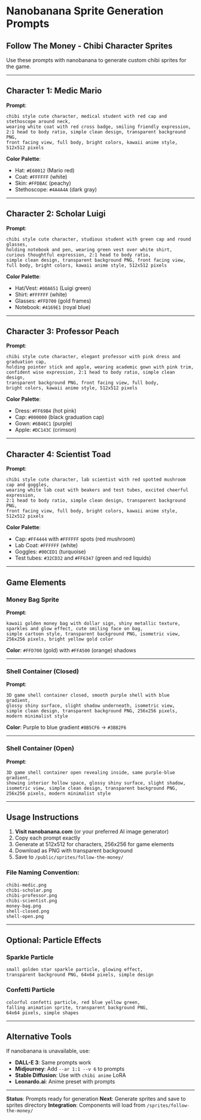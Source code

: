 # Nanobanana Sprite Generation Prompts
## Follow The Money - Chibi Character Sprites

Use these prompts with nanobanana to generate custom chibi sprites for the game.

---

## Character 1: Medic Mario

**Prompt**:
```
chibi style cute character, medical student with red cap and stethoscope around neck,
wearing white coat with red cross badge, smiling friendly expression,
2:1 head to body ratio, simple clean design, transparent background PNG,
front facing view, full body, bright colors, kawaii anime style,
512x512 pixels
```

**Color Palette**:
- Hat: `#E60012` (Mario red)
- Coat: `#FFFFFF` (white)
- Skin: `#FFDBAC` (peachy)
- Stethoscope: `#4A4A4A` (dark gray)

---

## Character 2: Scholar Luigi

**Prompt**:
```
chibi style cute character, studious student with green cap and round glasses,
holding notebook and pen, wearing green vest over white shirt,
curious thoughtful expression, 2:1 head to body ratio,
simple clean design, transparent background PNG, front facing view,
full body, bright colors, kawaii anime style, 512x512 pixels
```

**Color Palette**:
- Hat/Vest: `#00A651` (Luigi green)
- Shirt: `#FFFFFF` (white)
- Glasses: `#FFD700` (gold frames)
- Notebook: `#4169E1` (royal blue)

---

## Character 3: Professor Peach

**Prompt**:
```
chibi style cute character, elegant professor with pink dress and graduation cap,
holding pointer stick and apple, wearing academic gown with pink trim,
confident wise expression, 2:1 head to body ratio, simple clean design,
transparent background PNG, front facing view, full body,
bright colors, kawaii anime style, 512x512 pixels
```

**Color Palette**:
- Dress: `#FF69B4` (hot pink)
- Cap: `#000000` (black graduation cap)
- Gown: `#6B46C1` (purple)
- Apple: `#DC143C` (crimson)

---

## Character 4: Scientist Toad

**Prompt**:
```
chibi style cute character, lab scientist with red spotted mushroom cap and goggles,
wearing white lab coat with beakers and test tubes, excited cheerful expression,
2:1 head to body ratio, simple clean design, transparent background PNG,
front facing view, full body, bright colors, kawaii anime style, 512x512 pixels
```

**Color Palette**:
- Cap: `#FF4444` with `#FFFFFF` spots (red mushroom)
- Lab Coat: `#FFFFFF` (white)
- Goggles: `#00CED1` (turquoise)
- Test tubes: `#32CD32` and `#FF6347` (green and red liquids)

---

## Game Elements

### Money Bag Sprite

**Prompt**:
```
kawaii golden money bag with dollar sign, shiny metallic texture,
sparkles and glow effect, cute smiling face on bag,
simple cartoon style, transparent background PNG, isometric view,
256x256 pixels, bright yellow gold color
```

**Color**: `#FFD700` (gold) with `#FFA500` (orange) shadows

---

### Shell Container (Closed)

**Prompt**:
```
3D game shell container closed, smooth purple shell with blue gradient,
glossy shiny surface, slight shadow underneath, isometric view,
simple clean design, transparent background PNG, 256x256 pixels,
modern minimalist style
```

**Color**: Purple to blue gradient `#8B5CF6` → `#3B82F6`

---

### Shell Container (Open)

**Prompt**:
```
3D game shell container open revealing inside, same purple-blue gradient,
showing interior hollow space, glossy shiny surface, slight shadow,
isometric view, simple clean design, transparent background PNG,
256x256 pixels, modern minimalist style
```

---

## Usage Instructions

1. **Visit nanobanana.com** (or your preferred AI image generator)
2. Copy each prompt exactly
3. Generate at 512x512 for characters, 256x256 for game elements
4. Download as PNG with transparent background
5. Save to `/public/sprites/follow-the-money/`

### File Naming Convention:
```
chibi-medic.png
chibi-scholar.png
chibi-professor.png
chibi-scientist.png
money-bag.png
shell-closed.png
shell-open.png
```

---

## Optional: Particle Effects

### Sparkle Particle
```
small golden star sparkle particle, glowing effect,
transparent background PNG, 64x64 pixels, simple design
```

### Confetti Particle
```
colorful confetti particle, red blue yellow green,
falling animation sprite, transparent background PNG,
64x64 pixels, simple shapes
```

---

## Alternative Tools

If nanobanana is unavailable, use:
- **DALL-E 3**: Same prompts work
- **Midjourney**: Add `--ar 1:1 --v 6` to prompts
- **Stable Diffusion**: Use with `chibi anime` LoRA
- **Leonardo.ai**: Anime preset with prompts

---

**Status**: Prompts ready for generation
**Next**: Generate sprites and save to sprites directory
**Integration**: Components will load from `/sprites/follow-the-money/`
